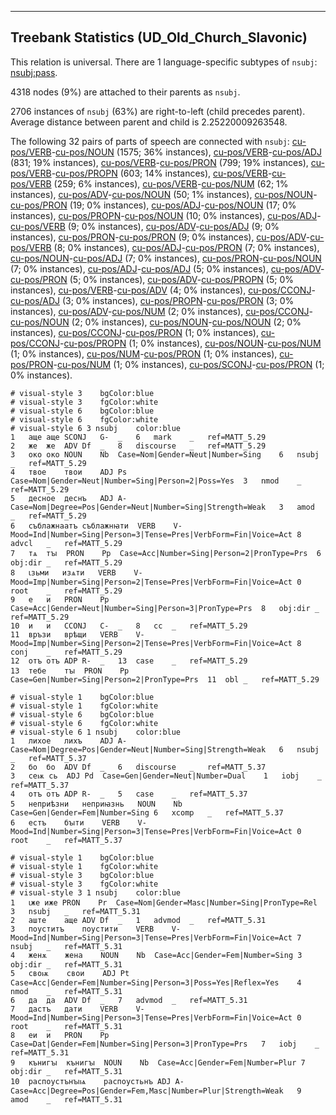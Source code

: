 

--------------------------------------------------------------------------------

## Treebank Statistics (UD_Old_Church_Slavonic)

This relation is universal.
There are 1 language-specific subtypes of `nsubj`: [nsubj:pass]().

4318 nodes (9%) are attached to their parents as `nsubj`.

2706 instances of `nsubj` (63%) are right-to-left (child precedes parent).
Average distance between parent and child is 2.25220009263548.

The following 32 pairs of parts of speech are connected with `nsubj`: [cu-pos/VERB]()-[cu-pos/NOUN]() (1575; 36% instances), [cu-pos/VERB]()-[cu-pos/ADJ]() (831; 19% instances), [cu-pos/VERB]()-[cu-pos/PRON]() (799; 19% instances), [cu-pos/VERB]()-[cu-pos/PROPN]() (603; 14% instances), [cu-pos/VERB]()-[cu-pos/VERB]() (259; 6% instances), [cu-pos/VERB]()-[cu-pos/NUM]() (62; 1% instances), [cu-pos/ADV]()-[cu-pos/NOUN]() (50; 1% instances), [cu-pos/NOUN]()-[cu-pos/PRON]() (19; 0% instances), [cu-pos/ADJ]()-[cu-pos/NOUN]() (17; 0% instances), [cu-pos/PROPN]()-[cu-pos/NOUN]() (10; 0% instances), [cu-pos/ADJ]()-[cu-pos/VERB]() (9; 0% instances), [cu-pos/ADV]()-[cu-pos/ADJ]() (9; 0% instances), [cu-pos/PRON]()-[cu-pos/PRON]() (9; 0% instances), [cu-pos/ADV]()-[cu-pos/VERB]() (8; 0% instances), [cu-pos/ADJ]()-[cu-pos/PRON]() (7; 0% instances), [cu-pos/NOUN]()-[cu-pos/ADJ]() (7; 0% instances), [cu-pos/PRON]()-[cu-pos/NOUN]() (7; 0% instances), [cu-pos/ADJ]()-[cu-pos/ADJ]() (5; 0% instances), [cu-pos/ADV]()-[cu-pos/PRON]() (5; 0% instances), [cu-pos/ADV]()-[cu-pos/PROPN]() (5; 0% instances), [cu-pos/VERB]()-[cu-pos/ADV]() (4; 0% instances), [cu-pos/CCONJ]()-[cu-pos/ADJ]() (3; 0% instances), [cu-pos/PROPN]()-[cu-pos/PRON]() (3; 0% instances), [cu-pos/ADV]()-[cu-pos/NUM]() (2; 0% instances), [cu-pos/CCONJ]()-[cu-pos/NOUN]() (2; 0% instances), [cu-pos/NOUN]()-[cu-pos/NOUN]() (2; 0% instances), [cu-pos/CCONJ]()-[cu-pos/PRON]() (1; 0% instances), [cu-pos/CCONJ]()-[cu-pos/PROPN]() (1; 0% instances), [cu-pos/NOUN]()-[cu-pos/NUM]() (1; 0% instances), [cu-pos/NUM]()-[cu-pos/PRON]() (1; 0% instances), [cu-pos/PRON]()-[cu-pos/NUM]() (1; 0% instances), [cu-pos/SCONJ]()-[cu-pos/PRON]() (1; 0% instances).


~~~ conllu
# visual-style 3	bgColor:blue
# visual-style 3	fgColor:white
# visual-style 6	bgColor:blue
# visual-style 6	fgColor:white
# visual-style 6 3 nsubj	color:blue
1	аще	аще	SCONJ	G-	_	6	mark	_	ref=MATT_5.29
2	же	же	ADV	Df	_	8	discourse	_	ref=MATT_5.29
3	око	око	NOUN	Nb	Case=Nom|Gender=Neut|Number=Sing	6	nsubj	_	ref=MATT_5.29
4	твое	твои	ADJ	Ps	Case=Nom|Gender=Neut|Number=Sing|Person=2|Poss=Yes	3	nmod	_	ref=MATT_5.29
5	десное	деснъ	ADJ	A-	Case=Nom|Degree=Pos|Gender=Neut|Number=Sing|Strength=Weak	3	amod	_	ref=MATT_5.29
6	съблажнаатъ	съблажнꙗти	VERB	V-	Mood=Ind|Number=Sing|Person=3|Tense=Pres|VerbForm=Fin|Voice=Act	8	advcl	_	ref=MATT_5.29
7	тѧ	тꙑ	PRON	Pp	Case=Acc|Number=Sing|Person=2|PronType=Prs	6	obj:dir	_	ref=MATT_5.29
8	ꙇзьми	изѧти	VERB	V-	Mood=Imp|Number=Sing|Person=2|Tense=Pres|VerbForm=Fin|Voice=Act	0	root	_	ref=MATT_5.29
9	е	и	PRON	Pp	Case=Acc|Gender=Neut|Number=Sing|Person=3|PronType=Prs	8	obj:dir	_	ref=MATT_5.29
10	и	и	CCONJ	C-	_	8	cc	_	ref=MATT_5.29
11	връзи	врѣщи	VERB	V-	Mood=Imp|Number=Sing|Person=2|Tense=Pres|VerbForm=Fin|Voice=Act	8	conj	_	ref=MATT_5.29
12	отъ	отъ	ADP	R-	_	13	case	_	ref=MATT_5.29
13	тебе	тꙑ	PRON	Pp	Case=Gen|Number=Sing|Person=2|PronType=Prs	11	obl	_	ref=MATT_5.29

~~~


~~~ conllu
# visual-style 1	bgColor:blue
# visual-style 1	fgColor:white
# visual-style 6	bgColor:blue
# visual-style 6	fgColor:white
# visual-style 6 1 nsubj	color:blue
1	лихое	лихъ	ADJ	A-	Case=Nom|Degree=Pos|Gender=Neut|Number=Sing|Strength=Weak	6	nsubj	_	ref=MATT_5.37
2	бо	бо	ADV	Df	_	6	discourse	_	ref=MATT_5.37
3	сеѭ	сь	ADJ	Pd	Case=Gen|Gender=Neut|Number=Dual	1	iobj	_	ref=MATT_5.37
4	отъ	отъ	ADP	R-	_	5	case	_	ref=MATT_5.37
5	неприѣзни	неприꙗзнь	NOUN	Nb	Case=Gen|Gender=Fem|Number=Sing	6	xcomp	_	ref=MATT_5.37
6	естъ	бꙑти	VERB	V-	Mood=Ind|Number=Sing|Person=3|Tense=Pres|VerbForm=Fin|Voice=Act	0	root	_	ref=MATT_5.37

~~~


~~~ conllu
# visual-style 1	bgColor:blue
# visual-style 1	fgColor:white
# visual-style 3	bgColor:blue
# visual-style 3	fgColor:white
# visual-style 3 1 nsubj	color:blue
1	ꙇже	иже	PRON	Pr	Case=Nom|Gender=Masc|Number=Sing|PronType=Rel	3	nsubj	_	ref=MATT_5.31
2	аште	аще	ADV	Df	_	1	advmod	_	ref=MATT_5.31
3	поуститъ	поустити	VERB	V-	Mood=Ind|Number=Sing|Person=3|Tense=Pres|VerbForm=Fin|Voice=Act	7	nsubj	_	ref=MATT_5.31
4	женѫ	жена	NOUN	Nb	Case=Acc|Gender=Fem|Number=Sing	3	obj:dir	_	ref=MATT_5.31
5	своѭ	свои	ADJ	Pt	Case=Acc|Gender=Fem|Number=Sing|Person=3|Poss=Yes|Reflex=Yes	4	nmod	_	ref=MATT_5.31
6	да	да	ADV	Df	_	7	advmod	_	ref=MATT_5.31
7	дастъ	дати	VERB	V-	Mood=Ind|Number=Sing|Person=3|Tense=Pres|VerbForm=Fin|Voice=Act	0	root	_	ref=MATT_5.31
8	еи	и	PRON	Pp	Case=Dat|Gender=Fem|Number=Sing|Person=3|PronType=Prs	7	iobj	_	ref=MATT_5.31
9	кънигꙑ	кънигꙑ	NOUN	Nb	Case=Acc|Gender=Fem|Number=Plur	7	obj:dir	_	ref=MATT_5.31
10	распоустънꙑѩ	распоустьнъ	ADJ	A-	Case=Acc|Degree=Pos|Gender=Fem,Masc|Number=Plur|Strength=Weak	9	amod	_	ref=MATT_5.31

~~~



